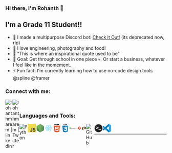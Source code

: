 
### Hi there, I'm Rohanth 👋


## I'm a Grade 11 Student!!

- 🤖 I made a multipurpose Discord bot: [Check it Out!][alphabot] (its deprecated now, rip)
- 🌱 I love engineering, photography and food! 
- 💬 "This is where an inspirational quote used to be"
- 🥅 Goal: Get through school in one piece :skull:. Or start a business, whatever I feel like in the momement.
- ⚡ Fun fact: I'm currently learning how to use no-code design tools @spline @framer

### Connect with me:
[<img align="left" alt="rohanthmarem | linkedin" width="22px" src="https://www.svgrepo.com/show/448234/linkedin.svg" />][linkedin]
[<img align="left" alt="rohanthmarem | Twitter" width="22px" src="https://www.svgrepo.com/show/475689/twitter-color.svg" />][twitter]


<br />

### Languages and Tools:
[<img align="left" alt="Python" width="26px" src="https://www.svgrepo.com/show/452091/python.svg" />][python]
[<img align="left" alt="JavaScript" width="26px" src="https://raw.githubusercontent.com/github/explore/80688e429a7d4ef2fca1e82350fe8e3517d3494d/topics/javascript/javascript.png" />][js]
[<img align="left" alt="Node.js" width="26px" src="https://raw.githubusercontent.com/github/explore/80688e429a7d4ef2fca1e82350fe8e3517d3494d/topics/nodejs/nodejs.png" />][node]
[<img align="left" alt="React" width="26px" src="https://raw.githubusercontent.com/github/explore/80688e429a7d4ef2fca1e82350fe8e3517d3494d/topics/react/react.png" />][react]
[<img align="left" alt="HTML5" width="26px" src="https://raw.githubusercontent.com/github/explore/80688e429a7d4ef2fca1e82350fe8e3517d3494d/topics/html/html.png" />][html5]
[<img align="left" alt="CSS3" width="26px" src="https://raw.githubusercontent.com/github/explore/80688e429a7d4ef2fca1e82350fe8e3517d3494d/topics/css/css.png" />][css]
[<img align="left" alt="MongoDB" width="26px" src="https://raw.githubusercontent.com/github/explore/80688e429a7d4ef2fca1e82350fe8e3517d3494d/topics/mongodb/mongodb.png" />][mongodb]
<img align="left" alt="Git" width="26px" src="https://raw.githubusercontent.com/github/explore/80688e429a7d4ef2fca1e82350fe8e3517d3494d/topics/git/git.png" />
[<img align="left" alt="GitHub" width="26px" src="https://www.svgrepo.com/show/439171/github.svg" />][github]
<img align="left" alt="Terminal" width="26px" src="https://raw.githubusercontent.com/github/explore/80688e429a7d4ef2fca1e82350fe8e3517d3494d/topics/terminal/terminal.png" />
[<img align="left" alt="Visual Studio Code" width="26px" src="https://raw.githubusercontent.com/github/explore/80688e429a7d4ef2fca1e82350fe8e3517d3494d/topics/visual-studio-code/visual-studio-code.png" />][vsc]
<br />

---


[website]: https://rohanth.co
[course]: asdfasdf
[alphabot]: https://github.com/ultratrikx/AlphaBot
[twitter]: https://twitter.com/ultratrikx
[linkedin]: https://www.linkedin.com/in/rohanth-marem/
[instagram]: https://www.instagram.com/rohanht_/?hl=ur
[vsc]: https://code.visualstudio.com/
[html5]: https://en.wikipedia.org/wiki/HTML5
[css]: https://en.wikipedia.org/wiki/CSS
[python]: https://python.org 
[js]: https://en.wikipedia.org/wiki/JavaScript
[react]: https://reactjs.org/
[node]: https://nodejs.org/en/
[mongodb]: https://www.mongodb.com/
[github]: https://github.com/
